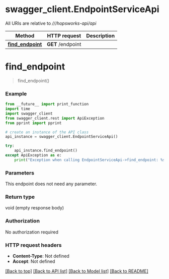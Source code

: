 # swagger_client.EndpointServiceApi

All URIs are relative to *///hopsworks-api/api*

Method | HTTP request | Description
------------- | ------------- | -------------
[**find_endpoint**](EndpointServiceApi.md#find_endpoint) | **GET** /endpoint | 

# **find_endpoint**
> find_endpoint()



### Example
```python
from __future__ import print_function
import time
import swagger_client
from swagger_client.rest import ApiException
from pprint import pprint

# create an instance of the API class
api_instance = swagger_client.EndpointServiceApi()

try:
    api_instance.find_endpoint()
except ApiException as e:
    print("Exception when calling EndpointServiceApi->find_endpoint: %s\n" % e)
```

### Parameters
This endpoint does not need any parameter.

### Return type

void (empty response body)

### Authorization

No authorization required

### HTTP request headers

 - **Content-Type**: Not defined
 - **Accept**: Not defined

[[Back to top]](#) [[Back to API list]](../README.md#documentation-for-api-endpoints) [[Back to Model list]](../README.md#documentation-for-models) [[Back to README]](../README.md)

